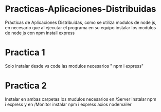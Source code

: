 # Practicas-Aplicaciones-Distribuidas
Prácticas de Aplicaciones Distribuidas, como se utiliza modulos de node js, en necesario que al ejecutar el programa en su equipo instalar los modulos de node js con npm install express

# Practica 1
Solo instalar desde vs code las modulos necesarios " npm i express"

# Practica 2
Instalar en ambas carpetas los mudulos necesarios en /Server instalar npm i express y en /Monitor instalar npm i express axios nodemailer
